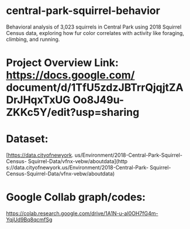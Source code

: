 # central-park-squirrel-behavior
Behavioral analysis of 3,023 squirrels in  Central Park using 2018 Squirrel Census data,  exploring how fur color correlates with activity  like foraging, climbing, and running.

# Project Overview Link: https://docs.google.com/ document/d/1TfU5zdzJBTrrQjqjtZADrJHqxTxUG Oo8J49u-ZKKc5Y/edit?usp=sharing

# Dataset: 
[https://data.cityofnewyork.
us/Environment/2018-Central-Park-Squirrel-Census- Squirrel-Data/vfnx-vebw/aboutdata](http s://data.cityofnewyork.us/Environment/2018-Central-Park-
Squirrel-Census-Squirrel-Data/vfnx-vebw/aboutdata)
# Google Collab graph/codes:
https://colab.research.google.com/drive/1A1N-u-aI0OH7fG4m-YqjUd9Bq8qcmfSg
